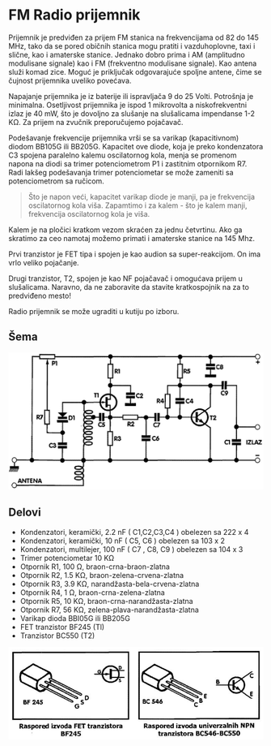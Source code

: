 # FM Radio prijemnik

Prijemnik je predviđen za prijem FM stanica na frekvencijama od 82 do 145 MHz, tako da se pored običnih stanica mogu pratiti i vazduhoplovne, taxi i slične, kao i amaterske stanice. Jednako dobro prima i AM (amplitudno modulisane signale) kao i FM (frekventno modulisane signale). Kao antena služi komad zice. Moguć je priključak odgovarajuće spoljne antene, čime se čujnost prijemnika uveliko povećava.

Napajanje prijemnika je iz baterije ili ispravljača 9 do 25 Volti. Potrošnja je minimalna. Osetljivost prijemnika je ispod 1 mikrovolta a niskofrekventni izlaz je 40 mW, što je dovoljno za slušanje na slušalicama impendanse 1-2 KΩ. Za prijem na zvučnik preporučujemo pojačavač.

Podešavanje frekvencije prijemnika vrši se sa varikap (kapacitivnom) diodom BB105G ili BB205G. Kapacitet ove diode, koja je preko kondenzatora C3 spojena paralelno kalemu oscilatornog kola, menja se promenom napona na diodi sa trimer potenciometrom P1 i zastitnim otpornikom R7. Radi lakšeg podešavanja trimer potenciometar se može zameniti sa potenciometrom sa ručicom.

> Što je napon veći, kapacitet varikap diode je manji, pa je frekvencija oscilatornog kola viša. Zapamtimo i za kalem - što je kalem manji, frekvencija oscilatornog kola je viša.

Kalem je na pločici kratkom vezom skraćen za jednu četvrtinu. Ako ga skratimo za ceo namotaj možemo primati i amaterske stanice na 145 Mhz.

Prvi tranzistor je FET tipa i spojen je kao audion sa super-reakcijom. On ima vrlo veliko pojačanje.

Drugi tranzistor, T2, spojen je kao NF pojačavač i omogućava prijem u slušalicama. Naravno, da ne zaboravite da stavite kratkospojnik na za to predviđeno mesto!

Radio prijemnik se može ugraditi u kutiju po izboru.

## Šema

![](../slike/radio-prijemnik-shema.jpg)

## Delovi

- Kondenzatori, keramički, 2.2 nF ( C1,C2,C3,C4 ) obelezen sa 222 x 4
- Kondenzatori, keramički, 10 nF ( C5, C6 ) obelezen sa 103 x 2
- Kondenzatori, multilejer, 100 nF ( C7 , C8, C9 ) obelezen sa 104 x 3
- Trimer potenciometar 10 KΩ
- Otpornik R1, 100 Ω, braon-crna-braon-zlatna
- Otpornik R2, 1.5 KΩ, braon-zelena-crvena-zlatna 
- Otpornik R3, 3.9 KΩ, narandžasta-bela-crvena-zlatna 
- Otpornik R4, 1 Ω, braon-crna-zelena-zlatna 
- Otpornik R5, 10 KΩ, braon-crna-narandžasta-zlatna 
- Otpornik R7, 56 KΩ, zelena-plava-narandžasta-zlatna 
- Varikap dioda BBI05G ili BB205G 
- FET tranzistor BF245 (Tl) 
- Tranzistor BC550 (T2)

![](../slike/prijemnik-raspored-izvoda-tranzistora.jpg)
